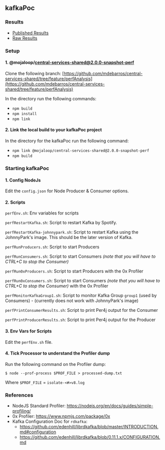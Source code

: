 ## kafkaPoc

### Results

- [Published Results](https://mdebarros.github.io/kafkapoc-results)
- [Raw Results](https://github.com/mdebarros/kafkapoc-results)

### Setup

#### 1. @mojaloop/central-services-shared@2.0.0-snapshot-perf

Clone the following branch: [https://github.com/mdebarros/central-services-shared/tree/feature/perfAnalysis](https://github.com/mdebarros/central-services-shared/tree/feature/perfAnalysis)

In the directory run the following commands:
- `npm build`
- `npm install`
- `npm link`

#### 2. Link the local build to your kafkaPoc project

In the directory for the kafkaPoc run the following command:
- `npm link @mojaloop/central-services-shared@2.0.0-snapshot-perf`
- `npm build`

### Starting kafkaPoc

#### 1. Config NodeJs

Edit the `config.json` for Node Producer & Consumer options.

#### 2. Scripts

`perfEnv.sh`: Env variables for scripts

`perfRestartKafka.sh`: Script to restart Kafka by Spotify.

`perfRestartKafka-johnnypark.sh`: Script to restart Kafka using the JohnnyPark's image. This should be the later version of Kafka.

`perfRunProducers.sh`: Script to start Producers

`perfRunConsumers.sh`: Script to start Consumers _(note that you will have to CTRL+C to stop the Consumer)_

`perfRun0xProducers.sh`: Script to start Producers with the 0x Profiler

`perfRun0xConsumers.sh`: Script to start Consumers _(note that you will have to CTRL+C to stop the Consumer)_  with the 0x Profiler

`perfMonitorKafkaGroup1.sh`: Script to monitor Kafka Group `group1` (used by Consumers) - (currently does not work with JohnnyPark's image)

`perfPrintConsumerResults.sh`: Script to print Per4j output for the Consumer

`perfPrintProducerResults.sh`: Script to print Per4j output for the Producer

#### 3. Env Vars for Scripts

Edit the `perfEnv.sh` file.

#### 4. Tick Processor to understand the Profiler dump

Run the following command on the Profiler dump:

`$ node --prof-process $PROF_FILE > processed-dump.txt`

Where `$PROF_FILE` = `isolate-<#>v8.log`

### References

- NodeJS Standard Profiler: https://nodejs.org/en/docs/guides/simple-profiling/ 
- 0x Profiler: https://www.npmjs.com/package/0x
- Kafka Configuration Doc for `rdkafka`: 
    - https://github.com/edenhill/librdkafka/blob/master/INTRODUCTION.md#configuration
    - https://github.com/edenhill/librdkafka/blob/0.11.1.x/CONFIGURATION.md

